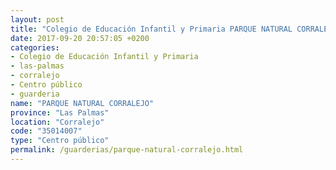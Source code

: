 ```yaml
---
layout: post
title: "Colegio de Educación Infantil y Primaria PARQUE NATURAL CORRALEJO"
date: 2017-09-20 20:57:05 +0200
categories:
- Colegio de Educación Infantil y Primaria
- las-palmas
- corralejo
- Centro público
- guarderia
name: "PARQUE NATURAL CORRALEJO"
province: "Las Palmas"
location: "Corralejo"
code: "35014007"
type: "Centro público"
permalink: /guarderias/parque-natural-corralejo.html
---
```

